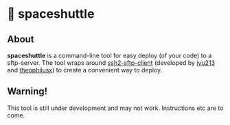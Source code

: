 # 🚀 spaceshuttle

## About

**spaceshuttle** is a command-line tool for easy deploy (of your code) to a sftp-server. The tool wraps around [ssh2-sftp-client](https://www.npmjs.com/package/ssh2-sftp-client) (developed by [jyu213](https://www.npmjs.com/~jyu213) and [theophilusx](https://www.npmjs.com/~theophilusx)) to create a convenient way to deploy.

## Warning!

This tool is still under development and may not work. Instructions etc are to come.